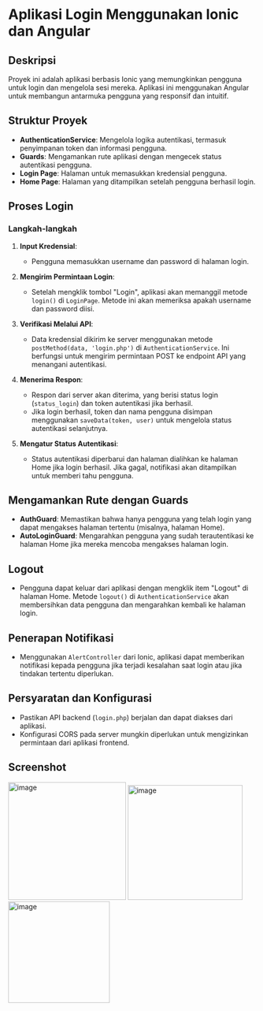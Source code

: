 # Aplikasi Login Menggunakan Ionic dan Angular

## Deskripsi
Proyek ini adalah aplikasi berbasis Ionic yang memungkinkan pengguna untuk login dan mengelola sesi mereka. Aplikasi ini menggunakan Angular untuk membangun antarmuka pengguna yang responsif dan intuitif.

## Struktur Proyek

- **AuthenticationService**: Mengelola logika autentikasi, termasuk penyimpanan token dan informasi pengguna.
- **Guards**: Mengamankan rute aplikasi dengan mengecek status autentikasi pengguna.
- **Login Page**: Halaman untuk memasukkan kredensial pengguna.
- **Home Page**: Halaman yang ditampilkan setelah pengguna berhasil login.

## Proses Login

### Langkah-langkah

1. **Input Kredensial**:
   - Pengguna memasukkan username dan password di halaman login.

2. **Mengirim Permintaan Login**:
   - Setelah mengklik tombol "Login", aplikasi akan memanggil metode `login()` di `LoginPage`. Metode ini akan memeriksa apakah username dan password diisi.

3. **Verifikasi Melalui API**:
   - Data kredensial dikirim ke server menggunakan metode `postMethod(data, 'login.php')` di `AuthenticationService`. Ini berfungsi untuk mengirim permintaan POST ke endpoint API yang menangani autentikasi.

4. **Menerima Respon**:
   - Respon dari server akan diterima, yang berisi status login (`status_login`) dan token autentikasi jika berhasil.
   - Jika login berhasil, token dan nama pengguna disimpan menggunakan `saveData(token, user)` untuk mengelola status autentikasi selanjutnya.

5. **Mengatur Status Autentikasi**:
   - Status autentikasi diperbarui dan halaman dialihkan ke halaman Home jika login berhasil. Jika gagal, notifikasi akan ditampilkan untuk memberi tahu pengguna.

## Mengamankan Rute dengan Guards

- **AuthGuard**: Memastikan bahwa hanya pengguna yang telah login yang dapat mengakses halaman tertentu (misalnya, halaman Home).
- **AutoLoginGuard**: Mengarahkan pengguna yang sudah terautentikasi ke halaman Home jika mereka mencoba mengakses halaman login.

## Logout

- Pengguna dapat keluar dari aplikasi dengan mengklik item "Logout" di halaman Home. Metode `logout()` di `AuthenticationService` akan membersihkan data pengguna dan mengarahkan kembali ke halaman login.

## Penerapan Notifikasi

- Menggunakan `AlertController` dari Ionic, aplikasi dapat memberikan notifikasi kepada pengguna jika terjadi kesalahan saat login atau jika tindakan tertentu diperlukan.

## Persyaratan dan Konfigurasi

- Pastikan API backend (`login.php`) berjalan dan dapat diakses dari aplikasi.
- Konfigurasi CORS pada server mungkin diperlukan untuk mengizinkan permintaan dari aplikasi frontend.

## Screenshot
<img width="239" alt="image" src="https://github.com/user-attachments/assets/8aa16988-0ece-400a-8d63-2f90692e92d6"> <img width="233" alt="image" src="https://github.com/user-attachments/assets/029607e7-781a-4605-af7c-a8e6cceff9ad">
 <img width="206" alt="image" src="https://github.com/user-attachments/assets/ab3877ff-0f87-4fa6-9111-41bb7b55fea6">


